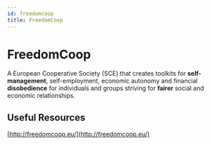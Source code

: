 ```yaml
---
id: freedomcoop
title: FreedomCoop
---
```


# FreedomCoop

A European Cooperative Society \(SCE\) that creates toolkits for **self-management**, self-employment, economic autonomy and financial **disobedience** for individuals and groups striving for **fairer** social and economic relationships.

## Useful Resources

[http://freedomcoop.eu/](http://freedomcoop.eu/)

